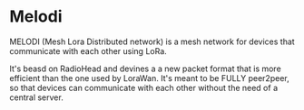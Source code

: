 # Melodi

MELODI (Mesh Lora Distributed network) is a mesh network for devices that communicate with each other using LoRa.

It's beasd on RadioHead and devines a a new packet format that is more efficient than the one used by LoraWan. It's meant to be FULLY peer2peer, so that devices can communicate with each other without the need of a central server.
